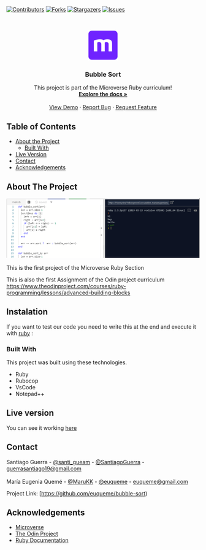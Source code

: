 <!--
*** Thanks for checking out this README Template. If you have a suggestion that would
*** make this better, please fork the repo and create a pull request or simply open
*** an issue with the tag "enhancement".
*** Thanks again! Now go create something AMAZING! :D
-->

<!-- PROJECT SHIELDS -->
<!--
*** I'm using markdown "reference style" links for readability.
*** Reference links are enclosed in brackets [ ] instead of parentheses ( ).
*** See the bottom of this document for the declaration of the reference variables
*** for contributors-url, forks-url, etc. This is an optional, concise syntax you may use.
*** https://www.markdownguide.org/basic-syntax/#reference-style-links
-->
[![Contributors][contributors-shield]][contributors-url]
[![Forks][forks-shield]][forks-url]
[![Stargazers][stars-shield]][stars-url]
[![Issues][issues-shield]][issues-url]

<!-- PROJECT LOGO -->
<br />
<p align="center">
  <a href="https://github.com/euqueme/bubble-sort">
    <img src="img/mLogo.png" alt="Logo" width="80" height="80">
  </a>

  <h3 align="center">Bubble Sort</h3>

  <p align="center">
    This project is part of the Microverse Ruby curriculum!
    <br />
    <a href="https://github.com/euqueme/bubble-sort"><strong>Explore the docs »</strong></a>
    <br />
    <br />
    <a href="https://repl.it/@MariaEugeniaEu2/HoneydewYellowgreenExecutables">View Demo</a>
    ·
    <a href="https://github.com/euqueme/bubble-sort/issues">Report Bug</a>
    ·
    <a href="https://github.com/euqueme/bubble-sort/issues">Request Feature</a>
  </p>
</p>

<!-- TABLE OF CONTENTS -->
## Table of Contents

* [About the Project](#about-the-project)
  * [Built With](#built-with)
* [Live Version](#live-version)
* [Contact](#contact)
* [Acknowledgements](#acknowledgements)

<!-- ABOUT THE PROJECT -->
## About The Project

[![Product Name Screen Shot][product-screenshot]](https://repl.it/@MariaEugeniaEu2/HoneydewYellowgreenExecutables)

This is the first project of the Microverse Ruby Section

This is also the first Assignment of the Odin project curriculum https://www.theodinproject.com/courses/ruby-programming/lessons/advanced-building-blocks

<!-- ABOUT THE PROJECT -->
## Instalation

If you want to test our code you need to write this at the end and execute it with [ruby](https://repl.it) : 

<script src="https://gist.github.com/euqueme/2d4280311890593e04377c02bee24131.js"></script>

### Built With
This project was built using these technologies.
* Ruby
* Rubocop
* VsCode
* Notepad++

<!-- LIVE VERSION -->
## Live version

You can see it working [here](https://repl.it/@MariaEugeniaEu2/HoneydewYellowgreenExecutables)

<!-- CONTACT -->
## Contact

Santiago Guerra - [@santi_gueam](https://twitter.com/santi_gueam)  - [@SantiagoGuerra](https://github.com/SantiagoGuerra) - guerrasantiago19@gmail.com
<br />
<br />
María Eugenia Quemé - [@MaruKK](https://twitter.com/MaruKK) - [@euqueme](https://github.com/euqueme) - euqueme@gmail.com

Project Link: [https://github.com/euqueme/bubble-sort)

<!-- ACKNOWLEDGEMENTS -->
## Acknowledgements
* [Microverse](https://www.microverse.org/)
* [The Odin Project](https://www.theodinproject.com/)
* [Ruby Documentation](https://www.ruby-lang.org/en/documentation/)

<!-- MARKDOWN LINKS & IMAGES -->
<!-- https://www.markdownguide.org/basic-syntax/#reference-style-links -->
[contributors-shield]: https://img.shields.io/github/contributors/euqueme/bubble-sort.svg?style=flat-square
[contributors-url]: https://github.com/euqueme/bubble-sort/graphs/contributors
[forks-shield]: https://img.shields.io/github/forks/euqueme/bubble-sort.svg?style=flat-square
[forks-url]: https://github.com/euqueme/bubble-sort/network/members
[stars-shield]: https://img.shields.io/github/stars/euqueme/bubble-sort.svg?style=flat-square
[stars-url]: https://github.com/euqueme/bubble-sort/stargazers
[issues-shield]: https://img.shields.io/github/issues/euqueme/bubble-sort.svg?style=flat-square
[issues-url]: https://github.com/euqueme/bubble-sort/issues
[product-screenshot]: img/screenshot.PNG
